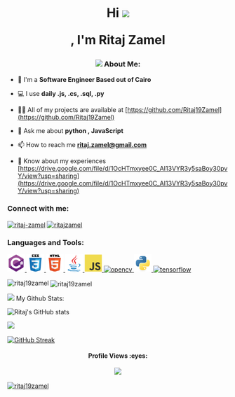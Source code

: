 <h1 align="center">Hi <img src="https://github.com/TheDudeThatCode/TheDudeThatCode/blob/master/Assets/Hi.gif" width="29">
<p align="center">, I'm Ritaj Zamel</h1>
<h3 align="center"><img src="https://media.giphy.com/media/WUlplcMpOCEmTGBtBW/giphy.gif" width="30"> About Me:</h3>

- 🏦 I'm a **Software Engineer Based out of Cairo**

- 💻 I use **daily .js, .cs, .sql, .py**

- 👨‍💻 All of my projects are available at [https://github.com/Ritaj19Zamel](https://github.com/Ritaj19Zamel)

- 💬 Ask me about **python , JavaScript**

- 📫 How to reach me **ritaj.zamel@gmail.com**

- 📄 Know about my experiences [https://drive.google.com/file/d/1OcHTmxyee0C_AI13VYR3y5saBoy30pvY/view?usp=sharing](https://drive.google.com/file/d/1OcHTmxyee0C_AI13VYR3y5saBoy30pvY/view?usp=sharing)

<h3 align="left">Connect with me:</h3>
<p align="left">
<a href="https://linkedin.com/in/ritaj-zamel](https://www.linkedin.com/in/ritaj-zamel-b388541b0/)" target="blank"><img align="center" src="https://raw.githubusercontent.com/rahuldkjain/github-profile-readme-generator/master/src/images/icons/Social/linked-in-alt.svg" alt="ritaj-zamel" height="30" width="40" /></a>
<a href="https://kaggle.com/ritajzamel" target="blank"><img align="center" src="https://raw.githubusercontent.com/rahuldkjain/github-profile-readme-generator/master/src/images/icons/Social/kaggle.svg" alt="ritajzamel" height="30" width="40" /></a>
</p>

<h3 align="left">Languages and Tools:</h3>
<p align="left"> <a href="https://www.w3schools.com/cs/" target="_blank" rel="noreferrer"> <img src="https://raw.githubusercontent.com/devicons/devicon/master/icons/csharp/csharp-original.svg" alt="csharp" width="40" height="40"/> </a> <a href="https://www.w3schools.com/css/" target="_blank" rel="noreferrer"> <img src="https://raw.githubusercontent.com/devicons/devicon/master/icons/css3/css3-original-wordmark.svg" alt="css3" width="40" height="40"/> </a> <a href="https://www.w3.org/html/" target="_blank" rel="noreferrer"> <img src="https://raw.githubusercontent.com/devicons/devicon/master/icons/html5/html5-original-wordmark.svg" alt="html5" width="40" height="40"/> </a> <a href="https://www.java.com" target="_blank" rel="noreferrer"> <img src="https://raw.githubusercontent.com/devicons/devicon/master/icons/java/java-original.svg" alt="java" width="40" height="40"/> </a> <a href="https://developer.mozilla.org/en-US/docs/Web/JavaScript" target="_blank" rel="noreferrer"> <img src="https://raw.githubusercontent.com/devicons/devicon/master/icons/javascript/javascript-original.svg" alt="javascript" width="40" height="40"/> </a> <a href="https://opencv.org/" target="_blank" rel="noreferrer"> <img src="https://www.vectorlogo.zone/logos/opencv/opencv-icon.svg" alt="opencv" width="40" height="40"/> </a> <a href="https://www.python.org" target="_blank" rel="noreferrer"> <img src="https://raw.githubusercontent.com/devicons/devicon/master/icons/python/python-original.svg" alt="python" width="40" height="40"/> </a> <a href="https://www.tensorflow.org" target="_blank" rel="noreferrer"> <img src="https://www.vectorlogo.zone/logos/tensorflow/tensorflow-icon.svg" alt="tensorflow" width="40" height="40"/> </a> </p>

<p><img align="left" src="https://github-readme-stats.vercel.app/api/top-langs?username=ritaj19zamel&show_icons=true&locale=en&layout=compact" alt="ritaj19zamel" /></p>

<p>&nbsp;<img align="center" src="https://github-readme-stats.vercel.app/api?username=ritaj19zamel&show_icons=true&locale=en" alt="ritaj19zamel" /></p>
 <img src='https://media1.giphy.com/media/du3J3cXyzhj75IOgvA/giphy.gif?cid=ecf05e47x2g034i9pzwtzzsd3xgg2w9nr94t4tflbbgo3008&rid=giphy.gif' width='25'> My Github Stats:
<!--From Here-->

![Ritaj's GitHub stats](https://github-readme-stats.vercel.app/api?username=ritaj19zamel&show_icons=true&title_color=ffc857&icon_color=8ac926&text_color=daf7dc&bg_color=151515&count_private=true)

  <img src="https://github-readme-stats.vercel.app/api/top-langs/?username=NourNafea&show_icons=true&title_color=ffffff&icon_color=2A75CF&text_color=daf7dc&bg_color=191919">


[![GitHub Streak](http://github-readme-streak-stats.herokuapp.com?user=ritaj19zamel&theme=dark&date_format=M%20j%5B%2C%20Y%5D)](https://git.io/streak-stats)
<!--TO Here-->
<h4 align="center">Profile Views :eyes:</h4>
<p align="center"><img src="https://profile-counter.glitch.me/{ritaj19zamel}/count.svg"/></p>

<p align="left"> <a href="https://github.com/ryo-ma/github-profile-trophy"><img src="https://github-profile-trophy.vercel.app/?username=ritaj19zamel" alt="ritaj19zamel" /></a> </p>
